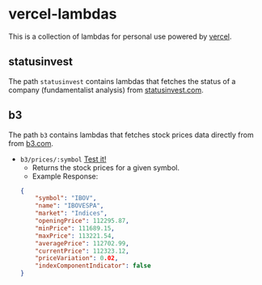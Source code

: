 # vercel-lambdas

This is a collection of lambdas for personal use powered by [vercel](https://vercel.com/).

## statusinvest

The path `statusinvest` contains lambdas that fetches the status of a company (fundamentalist analysis) from [statusinvest.com](https://statusinvest.com.br/).

## b3

The path `b3` contains lambdas that fetches stock prices data directly from from [b3.com](https://b3.com.br/).

- `b3/prices/:symbol` [Test it!](https://vercel-lambdas-felipemarinho.vercel.app/api/b3/prices/IBOV)
    - Returns the stock prices for a given symbol.
    - Example Response:
    ```json
    {
        "symbol": "IBOV",
        "name": "IBOVESPA",
        "market": "Indices",
        "openingPrice": 112295.87,
        "minPrice": 111689.15,
        "maxPrice": 113221.54,
        "averagePrice": 112702.99,
        "currentPrice": 112323.12,
        "priceVariation": 0.02,
        "indexComponentIndicator": false
    }
    ```
